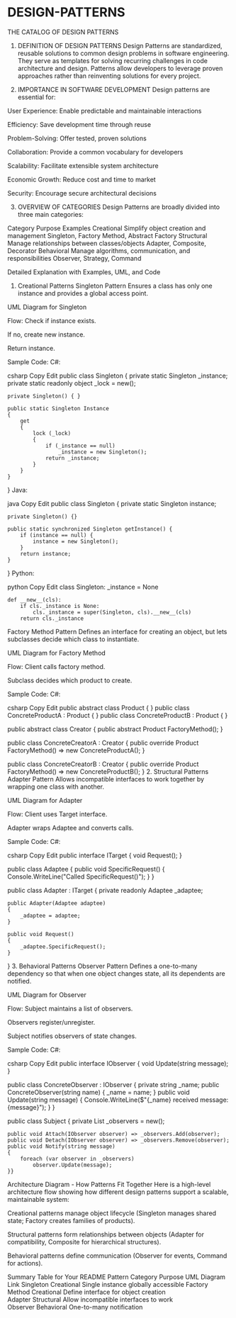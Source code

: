 # DESIGN-PATTERNS
THE CATALOG OF DESIGN PATTERNS
01. DEFINITION OF DESIGN PATTERNS
Design Patterns are standardized, reusable solutions to common design problems in software engineering. They serve as templates for solving recurring challenges in code architecture and design. Patterns allow developers to leverage proven approaches rather than reinventing solutions for every project.

02. IMPORTANCE IN SOFTWARE DEVELOPMENT
Design patterns are essential for:

User Experience: Enable predictable and maintainable interactions

Efficiency: Save development time through reuse

Problem-Solving: Offer tested, proven solutions

Collaboration: Provide a common vocabulary for developers

Scalability: Facilitate extensible system architecture

Economic Growth: Reduce cost and time to market

Security: Encourage secure architectural decisions

03. OVERVIEW OF CATEGORIES
Design Patterns are broadly divided into three main categories:

Category	Purpose	Examples
Creational	Simplify object creation and management	Singleton, Factory Method, Abstract Factory
Structural	Manage relationships between classes/objects	Adapter, Composite, Decorator
Behavioral	Manage algorithms, communication, and responsibilities	Observer, Strategy, Command

Detailed Explanation with Examples, UML, and Code
1. Creational Patterns
Singleton Pattern
Ensures a class has only one instance and provides a global access point.

UML Diagram for Singleton

Flow:
Check if instance exists.

If no, create new instance.

Return instance.

Sample Code:
C#:

csharp
Copy
Edit
public class Singleton
{
    private static Singleton _instance;
    private static readonly object _lock = new();

    private Singleton() { }

    public static Singleton Instance
    {
        get
        {
            lock (_lock)
            {
                if (_instance == null)
                    _instance = new Singleton();
                return _instance;
            }
        }
    }
}
Java:

java
Copy
Edit
public class Singleton {
    private static Singleton instance;

    private Singleton() {}

    public static synchronized Singleton getInstance() {
        if (instance == null) {
            instance = new Singleton();
        }
        return instance;
    }
}
Python:

python
Copy
Edit
class Singleton:
    _instance = None

    def __new__(cls):
        if cls._instance is None:
            cls._instance = super(Singleton, cls).__new__(cls)
        return cls._instance
Factory Method Pattern
Defines an interface for creating an object, but lets subclasses decide which class to instantiate.

UML Diagram for Factory Method

Flow:
Client calls factory method.

Subclass decides which product to create.

Sample Code:
C#:

csharp
Copy
Edit
public abstract class Product { }
public class ConcreteProductA : Product { }
public class ConcreteProductB : Product { }

public abstract class Creator
{
    public abstract Product FactoryMethod();
}

public class ConcreteCreatorA : Creator
{
    public override Product FactoryMethod() => new ConcreteProductA();
}

public class ConcreteCreatorB : Creator
{
    public override Product FactoryMethod() => new ConcreteProductB();
}
2. Structural Patterns
Adapter Pattern
Allows incompatible interfaces to work together by wrapping one class with another.

UML Diagram for Adapter

Flow:
Client uses Target interface.

Adapter wraps Adaptee and converts calls.

Sample Code:
C#:

csharp
Copy
Edit
public interface ITarget
{
    void Request();
}

public class Adaptee
{
    public void SpecificRequest()
    {
        Console.WriteLine("Called SpecificRequest()");
    }
}

public class Adapter : ITarget
{
    private readonly Adaptee _adaptee;

    public Adapter(Adaptee adaptee)
    {
        _adaptee = adaptee;
    }

    public void Request()
    {
        _adaptee.SpecificRequest();
    }
}
3. Behavioral Patterns
Observer Pattern
Defines a one-to-many dependency so that when one object changes state, all its dependents are notified.

UML Diagram for Observer

Flow:
Subject maintains a list of observers.

Observers register/unregister.

Subject notifies observers of state changes.

Sample Code:
C#:

csharp
Copy
Edit
public interface IObserver
{
    void Update(string message);
}

public class ConcreteObserver : IObserver
{
    private string _name;
    public ConcreteObserver(string name) { _name = name; }
    public void Update(string message)
    {
        Console.WriteLine($"{_name} received message: {message}");
    }
}

public class Subject
{
    private List<IObserver> _observers = new();

    public void Attach(IObserver observer) => _observers.Add(observer);
    public void Detach(IObserver observer) => _observers.Remove(observer);
    public void Notify(string message)
    {
        foreach (var observer in _observers)
            observer.Update(message);
    }}

Architecture Diagram - How Patterns Fit Together
Here is a high-level architecture flow showing how different design patterns support a scalable, maintainable system:


Creational patterns manage object lifecycle (Singleton manages shared state; Factory creates families of products).

Structural patterns form relationships between objects (Adapter for compatibility, Composite for hierarchical structures).

Behavioral patterns define communication (Observer for events, Command for actions).

Summary Table for Your README
Pattern	Category	Purpose	UML Diagram Link
Singleton	Creational	Single instance globally accessible	
Factory Method	Creational	Define interface for object creation	
Adapter	Structural	Allow incompatible interfaces to work	
Observer	Behavioral	One-to-many notification	
